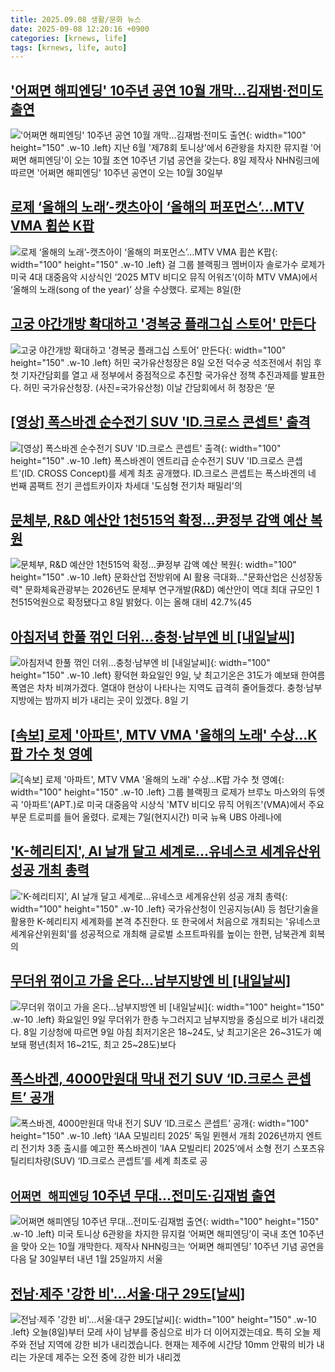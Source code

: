 ```yaml
---
title: 2025.09.08 생활/문화 뉴스
date: 2025-09-08 12:20:16 +0900
categories: [krnews, life]
tags: [krnews, life, auto]
---
```

## ['어쩌면 해피엔딩' 10주년 공연 10월 개막…김재범·전미도 출연](https://n.news.naver.com/mnews/article/003/0013467006)

!['어쩌면 해피엔딩' 10주년 공연 10월 개막…김재범·전미도 출연](https://mimgnews.pstatic.net/image/origin/003/2025/09/08/13467006.jpg?type=nf220_150){: width="100" height="150" .w-10 .left}
지난 6월 '제78회 토니상'에서 6관왕을 차지한 뮤지컬 '어쩌면 해피엔딩'이 오는 10월 초연 10주년 기념 공연을 갖는다. 8일 제작사 NHN링크에 따르면 '어쩌면 해피엔딩' 10주년 공연이 오는 10월 30일부

## [로제 ‘올해의 노래’-캣츠아이 ‘올해의 퍼포먼스’…MTV VMA 휩쓴 K팝](https://n.news.naver.com/mnews/article/020/0003659475)

![로제 ‘올해의 노래’-캣츠아이 ‘올해의 퍼포먼스’…MTV VMA 휩쓴 K팝](https://mimgnews.pstatic.net/image/origin/020/2025/09/08/3659475.jpg?type=nf220_150){: width="100" height="150" .w-10 .left}
걸 그룹 블랙핑크 멤버이자 솔로가수 로제가 미국 4대 대중음악 시상식인 ‘2025 MTV 비디오 뮤직 어워즈’(이하 MTV VMA)에서 ‘올해의 노래(song of the year)’ 상을 수상했다. 로제는 8일(한

## [고궁 야간개방 확대하고 '경복궁 플래그십 스토어' 만든다](https://n.news.naver.com/mnews/article/018/0006110082)

![고궁 야간개방 확대하고 '경복궁 플래그십 스토어' 만든다](https://mimgnews.pstatic.net/image/origin/018/2025/09/08/6110082.jpg?type=nf220_150){: width="100" height="150" .w-10 .left}
허민 국가유산청장은 8일 오전 덕수궁 석조전에서 취임 후 첫 기자간담회를 열고 새 정부에서 중점적으로 추진할 국가유산 정책 추진과제를 발표한다. 허민 국가유산청장. (사진=국가유산청) 이날 간담회에서 허 청장은 ‘문

## [[영상] 폭스바겐 순수전기 SUV 'ID.크로스 콘셉트' 출격](https://n.news.naver.com/mnews/article/417/0001099809)

![[영상] 폭스바겐 순수전기 SUV 'ID.크로스 콘셉트' 출격](https://mimgnews.pstatic.net/image/origin/417/2025/09/08/1099809.jpg?type=nf220_150){: width="100" height="150" .w-10 .left}
폭스바겐이 엔트리급 순수전기 SUV 'ID.크로스 콘셉트'(ID. CROSS Concept)를 세계 최초 공개했다. ID.크로스 콘셉트는 폭스바겐의 네 번째 콤팩트 전기 콘셉트카이자 차세대 '도심형 전기차 패밀리'의

## [문체부, R&D 예산안 1천515억 확정…尹정부 감액 예산 복원](https://n.news.naver.com/mnews/article/001/0015611065)

![문체부, R&D 예산안 1천515억 확정…尹정부 감액 예산 복원](https://mimgnews.pstatic.net/image/origin/001/2025/09/08/15611065.jpg?type=nf220_150){: width="100" height="150" .w-10 .left}
문화산업 전방위에 AI 활용 극대화…"문화산업은 신성장동력" 문화체육관광부는 2026년도 문체부 연구개발(R&D) 예산안이 역대 최대 규모인 1천515억원으로 확정됐다고 8일 밝혔다. 이는 올해 대비 42.7%(45

## [아침저녁 한풀 꺾인 더위…충청·남부엔 비 [내일날씨]](https://n.news.naver.com/mnews/article/421/0008471873)

![아침저녁 한풀 꺾인 더위…충청·남부엔 비 [내일날씨]](https://mimgnews.pstatic.net/image/origin/421/2025/09/08/8471873.jpg?type=nf220_150){: width="100" height="150" .w-10 .left}
황덕현 화요일인 9일, 낮 최고기온은 31도가 예보돼 한여름 폭염은 차차 비껴가겠다. 열대야 현상이 나타나는 지역도 급격히 줄어들겠다. 충청·남부지방에는 밤까지 비가 내리는 곳이 있겠다. 8일 기

## [[속보] 로제 '아파트', MTV VMA '올해의 노래' 수상…K팝 가수 첫 영예](https://n.news.naver.com/mnews/article/654/0000140674)

![[속보] 로제 '아파트', MTV VMA '올해의 노래' 수상…K팝 가수 첫 영예](https://mimgnews.pstatic.net/image/origin/654/2025/09/08/140674.jpg?type=nf220_150){: width="100" height="150" .w-10 .left}
그룹 블랙핑크 로제가 브루노 마스와의 듀엣곡 '아파트'(APT.)로 미국 대중음악 시상식 'MTV 비디오 뮤직 어워즈'(VMA)에서 주요 부문 트로피를 들어 올렸다. 로제는 7일(현지시간) 미국 뉴욕 UBS 아레나에

## ['K-헤리티지', AI 날개 달고 세계로…유네스코 세계유산위 성공 개최 총력](https://n.news.naver.com/mnews/article/003/0013467274)

!['K-헤리티지', AI 날개 달고 세계로…유네스코 세계유산위 성공 개최 총력](https://mimgnews.pstatic.net/image/origin/003/2025/09/08/13467274.jpg?type=nf220_150){: width="100" height="150" .w-10 .left}
국가유산청이 인공지능(AI) 등 첨단기술을 활용한 K-헤리티지 세계화를 본격 추진한다. 또 한국에서 처음으로 개최되는 '유네스코 세계유산위원회'를 성공적으로 개최해 글로벌 소프트파워를 높이는 한편, 남북관계 회복의

## [무더위 꺾이고 가을 온다…남부지방엔 비 [내일날씨]](https://n.news.naver.com/mnews/article/015/0005181694)

![무더위 꺾이고 가을 온다…남부지방엔 비 [내일날씨]](https://mimgnews.pstatic.net/image/origin/015/2025/09/08/5181694.jpg?type=nf220_150){: width="100" height="150" .w-10 .left}
화요일인 9일 무더위가 한층 누그러지고 남부지방을 중심으로 비가 내리겠다. 8일 기상청에 따르면 9일 아침 최저기온은 18~24도, 낮 최고기온은 26~31도가 예보돼 평년(최저 16~21도, 최고 25~28도)보다

## [폭스바겐, 4000만원대 막내 전기 SUV ‘ID.크로스 콘셉트’ 공개](https://n.news.naver.com/mnews/article/009/0005554710)

![폭스바겐, 4000만원대 막내 전기 SUV ‘ID.크로스 콘셉트’ 공개](https://mimgnews.pstatic.net/image/origin/009/2025/09/08/5554710.jpg?type=nf220_150){: width="100" height="150" .w-10 .left}
‘IAA 모빌리티 2025’ 독일 뮌헨서 개최 2026년까지 엔트리 전기차 3종 출시를 예고한 폭스바겐이 ‘IAA 모빌리티 2025’에서 소형 전기 스포츠유틸리티차량(SUV) ‘ID.크로스 콘셉트’를 세계 최초로 공

## [`어쩌면 해피엔딩` 10주년 무대…전미도·김재범 출연](https://n.news.naver.com/mnews/article/018/0006110208)

![`어쩌면 해피엔딩` 10주년 무대…전미도·김재범 출연](https://mimgnews.pstatic.net/image/origin/018/2025/09/08/6110208.jpg?type=nf220_150){: width="100" height="150" .w-10 .left}
미국 토니상 6관왕을 차지한 뮤지컬 ‘어쩌면 해피엔딩’이 국내 초연 10주년을 맞아 오는 10월 개막한다. 제작사 NHN링크는 ‘어쩌면 해피엔딩’ 10주년 기념 공연을 다음 달 30일부터 내년 1월 25일까지 서울

## [전남·제주 '강한 비'…서울·대구 29도[날씨]](https://n.news.naver.com/mnews/article/055/0001290435)

![전남·제주 '강한 비'…서울·대구 29도[날씨]](https://mimgnews.pstatic.net/image/origin/055/2025/09/08/1290435.jpg?type=nf220_150){: width="100" height="150" .w-10 .left}
오늘(8일)부터 모레 사이 남부를 중심으로 비가 더 이어지겠는데요. 특히 오늘 제주와 전남 지역에 강한 비가 내리겠습니다. 현재는 제주에 시간당 10mm 안팎의 비가 내리는 가운데 제주는 오전 중에 강한 비가 내리겠

